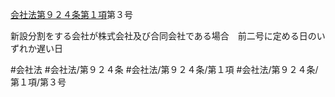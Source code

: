 [会社法第９２４条第１項](会社法＿＿＿＿第９２４条第１項)第３号

新設分割をする会社が株式会社及び合同会社である場合　前二号に定める日のいずれか遅い日


#会社法
#会社法/第９２４条
#会社法/第９２４条/第１項
#会社法/第９２４条/第１項/第３号
